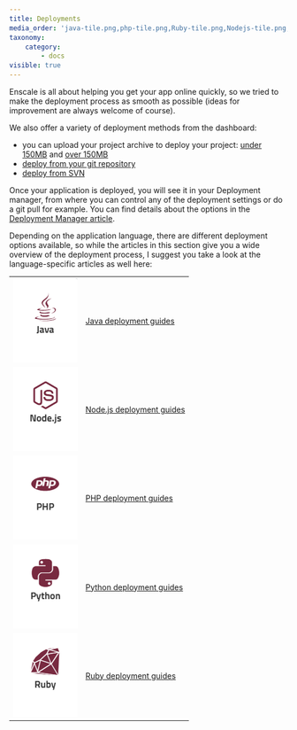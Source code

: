 ```yaml
---
title: Deployments
media_order: 'java-tile.png,php-tile.png,Ruby-tile.png,Nodejs-tile.png,Python-tile.png'
taxonomy:
    category:
        - docs
visible: true
---
```


Enscale is all about helping you get your app online quickly, so we tried to make the deployment process as smooth as possible (ideas for improvement are always welcome of course). 

We also offer a variety of deployment methods from the dashboard: 
- you can upload your project archive to deploy your project: [under 150MB](/getting-started/deployments/deploy-from-archive) and [over 150MB](/getting-started/deployments/deploying-archives-150mb)
- [deploy from your git repository](/getting-started/deployments/git) 
- [deploy from SVN](/getting-started/deployments/svn)

Once your application is deployed, you will see it in your Deployment manager, from where you can control any of the deployment settings or do a git pull for example. You can find details about the options in the [Deployment Manager article](/getting-started/deployments/deployment-manager).

Depending on the application language, there are different deployment options available, so while the articles in this section give you a wide overview of the deployment process, I suggest you take a look at the language-specific articles as well here:

| | |
|---|---|
|![](java-tile.png)|[Java deployment guides](/java/deployment-guides)|
|![](Nodejs-tile.png)|[Node.js deployment guides](/nodejs/deployment-guides)|
|![](php-tile.png)|[PHP deployment guides](/php/deployment%20guides)|
|![](Python-tile.png)|[Python deployment guides](/python/deployment-guides)|
|![](Ruby-tile.png)|[Ruby deployment guides](/ruby/deployment-guides)|

